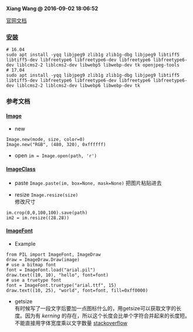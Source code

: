 **Xiang Wang @ 2016-09-02 18:06:52**

[官网文档](https://pillow.readthedocs.io/en/stable/index.html)

### [安装][install]

```
# 16.04
sudo apt install -yqq libjpeg9 zlib1g zlib1g-dbg libjpeg9 libtiff5 libtiff5-dev libfreetype6 libfreetype6-dev libfreetype6 libfreetype6-dev liblcms2-2 liblcms2-dev libwebp5 libwebp-dev tk openjpeg-tools 
# 17.04
sudo apt install -yqq libjpeg9 zlib1g zlib1g-dbg libjpeg9 libtiff5 libtiff5-dev libfreetype6 libfreetype6-dev libfreetype6 libfreetype6-dev liblcms2-2 liblcms2-dev libwebp6 libwebp-dev tk
```

### 参考文档
#### [Image](https://pillow.readthedocs.io/en/stable/reference/Image.html#)
* new
```
Image.new(mode, size, color=0)
Image.new("RGB", (480, 320), 0xffffff)
```
* open
`im = Image.open(path, 'r')`

#### [ImageClass](https://pillow.readthedocs.io/en/stable/reference/Image.html#the-image-class)
* paste `Image.paste(im, box=None, mask=None)`
把图片粘贴进去

* resize `Image.resize(size)`  
修改尺寸
```
im.crop(0,0,100,100).save(path)
im2 = im.resize((28.28))
```

#### [ImageFont][imagefont]
* Example
```
from PIL import ImageFont, ImageDraw 
draw = ImageDraw.Draw(image)
# use a bitmap font
font = ImageFont.load("arial.pil")
draw.text((10, 10), "hello", font=font)
# use a truetype font
font = ImageFont.truetype("arial.ttf", 15)
draw.text((10, 25), "world", font=font, fill=0xff0000)
```
* getsize  
有时候写了一段文字后要加一点图标什么的，用getsize可以获取文字的长度。因为有 *kerning* 的存在，所以这个长度会比单个字符合并起来的长度短。不能直接用字体宽度乘以文字数量 [stackoverflow](https://stackoverflow.com/questions/43828955/measuring-width-of-text-python-pil)


[install]: https://pillow.readthedocs.io/en/stable/installation.html#linux-installation
[imagefont]: https://pillow.readthedocs.io/en/stable/reference/ImageFont.html
